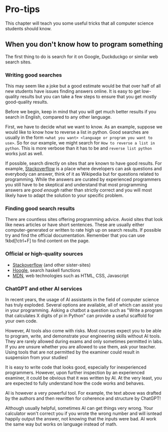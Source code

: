 # Pro-tips

This chapter will teach you some useful tricks that all computer science students should know.

## When you don't know how to program something

The first thing to do is search for it on Google, Duckduckgo or similar web search sites.

### Writing good searches

This may seem like a joke but a good estimate would be that over half of all new students have issues finding answers online. It is easy to get low-quality results but you can take a few steps to ensure that you get mostly good-quality results.

Before we begin, keep in mind that you will get much better results if you search in English, compared to any other language.

First, we have to decide what we want to know. As an example, suppose we would like to know how to reverse a list in python. Good searches are usually in the form `<what you want> <language or program you want to use>`. So for our example, we might search for `How to reverse a list in python`. This is more verbose than it has to be and `reverse list python` works just as well.

If possible, search directly on sites that are known to have good results. For example, [Stackoverflow](https://stackoverflow.com) is a place where developers can ask questions and everybody can answer, think of it as Wikipedia but for questions related to programming. While the answers are curated by experienced programmers you still have to be skeptical and understand that most programming answers are _good enough_ rather than strictly correct and you will most likely have to adapt the solution to your specific problem.

### Finding good search results

There are countless sites offering programming advice. Avoid sites that look like news articles or have short sentences. These are usually either computer-generated or written to rate high up on search results. If possible try and find the official documentation. Remember that you can use !kbd[!ctrl+F] to find content on the page.

### Official or high-quality sources

- [Stackoverflow](https://stackoverflow.com) (and other sister-sites)
- [Hoogle](https://hoogle.haskell.org/), search haskell functions
- [MDN](https://developer.mozilla.org/en-US/), web technologies such as HTML, CSS, Javascript

### ChatGPT and other AI services

In recent years, the usage of AI assistants in the field of computer science has truly exploded. Several options are available, all of which can assist you in your programming. Asking a chatbot a question such as "Write a program that calculates X digits of pi in Python" can provide a useful scaffold for your own code.

However, AI tools also come with risks. Most courses expect you to be able to program, write, and demonstrate your engineering skills without AI tools. They are rarely allowed during exams and only sometimes permitted in labs. If you are unsure whether you are allowed to use them, ask your teacher. Using tools that are not permitted by the examiner could result in suspension from your studies!

It is easy to write code that looks good, especially for inexperienced programmers. However, upon further inspection by an experienced examiner, it could be obvious that it was written by AI. At the very least, you are expected to fully understand how the code works and behaves.

AI is however a very powerful tool. For example, the text above was drafted by the authors and then rewritten for coherence and structure by ChatGPT!

Although usually helpful, sometimes AI can get things very wrong. Your calculator won't correct you if you wrote the wrong number and will isntead happily output the answer, not knowing that the inputs were bad. AI work the same way but works on language instead of math.
